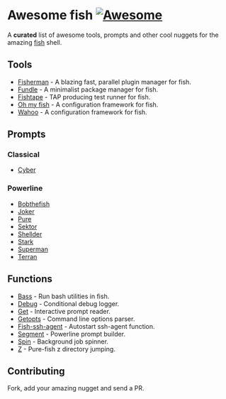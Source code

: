 # Awesome fish [![Awesome][awesome-badge]][awesome-link]

A **curated** list of awesome tools, prompts and other cool nuggets for the amazing [fish] shell.

## Tools

- [Fisherman](https://github.com/fisherman/fisherman) - A blazing fast, parallel plugin manager for fish.
- [Fundle](https://github.com/tuvistavie/fundle) - A minimalist package manager for fish.
- [Fishtape](https://github.com/fishery/fishtape) - TAP producing test runner for fish.
- [Oh my fish](https://github.com/oh-my-fish/oh-my-fish) - A configuration framework for fish.
- [Wahoo](https://github.com/bucaran/wahoo) - A configuration framework for fish.

## Prompts

### Classical

- [Cyber](https://github.com/fishery/cyber)

### Powerline

- [Bobthefish](https://github.com/oh-my-fish/theme-bobthefish)
- [Joker](https://github.com/fishery/joker)
- [Pure](https://github.com/rafaelrinaldi/pure)
- [Sektor](https://github.com/fishery/sektor)
- [Shellder](https://github.com/simnalamburt/shellder)
- [Stark](https://github.com/fishery/stark)
- [Superman](https://github.com/fishery/superman)
- [Terran](https://github.com/fishery/terran)

## Functions

- [Bass](https://github.com/edc/bass) - Run bash utilities in fish.
- [Debug](https://github.com/fishery/debug) - Conditional debug logger.
- [Get](https://github.com/fishery/get) - Interactive prompt reader.
- [Getopts](https://github.com/fishery/getopts) - Command line options parser.
- [Fish-ssh-agent](https://github.com/herrbischoff/fish-ssh-agent) - Autostart ssh-agent function.
- [Segment](https://github.com/fishery/segment) - Powerline prompt builder.
- [Spin](https://github.com/fishery/spin) - Background job spinner.
- [Z](https://github.com/fishery/z) - Pure-fish z directory jumping.

## Contributing

Fork, add your amazing nugget and send a PR.

[Awesome]: https://github.com/sindresorhus/awesome
[fish]: https://github.com/fish-shell/fish-shell
[create]: https://github.com/bucaran/awesome-fish/issues

[awesome-link]: https://github.com/sindresorhus/awesome
[awesome-badge]: https://cdn.rawgit.com/sindresorhus/awesome/d7305f38d29fed78fa85652e3a63e154dd8e8829/media/badge.svg
[Pure]: https://github.com/sindresorhus/pure
